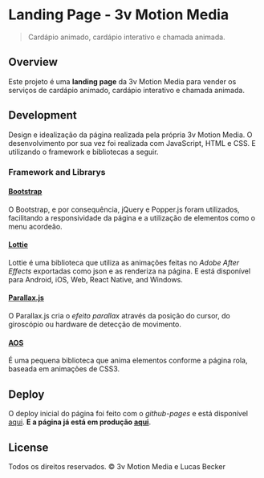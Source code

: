 # Landing Page - 3v Motion Media
> Cardápio animado, cardápio interativo e chamada animada.

## Overview
Este projeto é uma **landing page** da 3v Motion Media para vender os serviços de cardápio animado, cardápio interativo e chamada animada. 

## Development
Design e idealização da página realizada pela própria 3v Motion Media. O desenvolvimento por sua vez foi realizada com JavaScript, HTML e CSS. E utilizando o framework e bibliotecas a seguir.

### Framework and Librarys
#### [Bootstrap](https://getbootstrap.com.br/)
O Bootstrap, e por consequência, jQuery e Popper.js foram utilizados, facilitando a responsividade da página e a utilização de elementos como o menu acordeão.

#### [Lottie](https://airbnb.design/lottie/)
Lottie é uma biblioteca que utiliza as animações feitas no *Adobe After Effects* exportadas como json e as renderiza na página. E está disponível para Android, iOS, Web, React Native, and Windows.

#### [Parallax.js](https://matthew.wagerfield.com/parallax/)
O Parallax.js cria o *efeito parallax* através da posição do cursor, do giroscópio ou hardware de detecção de movimento. 
#### [AOS](https://michalsnik.github.io/aos/)
É uma pequena biblioteca que anima elementos conforme a página rola, baseada em animações de CSS3.

## Deploy

O deploy inicial do página foi feito com o *github-pages* e está disponível [aqui](). **E a página já está em produção [aqui](https://3vmotion.com/cardapio/)**.

## License

Todos os direitos reservados. © 3v Motion Media e Lucas Becker
